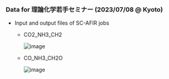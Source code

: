 ### Data for 理論化学若手セミナー (2023/07/08 @ Kyoto)
- Input and output files of SC-AFIR jobs
  - CO2_NH3_CH2
    
    ![image](https://github.com/h-nabata/GRRM/assets/64454988/7b77a470-a62e-45ce-876f-b8ba2d09b83f)
    
  - CO_NH3_CH2O
    
    ![image](https://github.com/h-nabata/GRRM/assets/64454988/a1321f90-8c2d-48f7-814a-5d7a17825c29)
